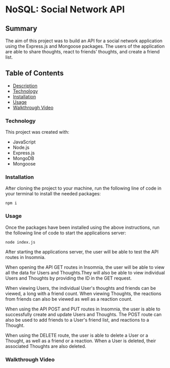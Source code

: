 # NoSQL: Social Network API

## Summary 

The aim of this project was to build an API for a social network application using the Express.js and Mongoose packages. The users of the application are able to share thoughts, react to friends’ thoughts, and create a friend list.

## Table of Contents

- [Description](#description)
- [Technology](#technology)
- [Installation](#installation)
- [Usage](#bracket-expressions)
- [Walkthrough Video](#walkthrough-video)

### Technology

This project was created with:

- JavaScript
- Node.js
- Express.js
- MongoDB
- Mongoose

### Installation

After cloning the project to your machine, run the following line of code in your terminal to install the needed packages:

```
npm i
```

### Usage

Once the packages have been installed using the above instructions, run the following line of code to start the applications server:

```
node index.js
```

After starting the applications server, the user will be able to test the API routes in Insomnia.

When opening the API GET routes in Insomnia, the user will be able to view all the data for Users and Thoughts.They will also be able to view individual Users and Thoughts by providing the ID in the GET request.

When viewing Users, the individual User's thoughts and friends can be viewed, a long with a friend count. When viewing Thoughts, the reactions from friends can also be viewed as well as a reaction count. 

When using the API POST and PUT routes in Insomnia, the user is able to successfully create and update Users and Thoughts. The POST route can also be used to add friends to a User's friend list, and reactions to a Thought.

When using the DELETE route, the user is able to delete a User or a Thought, as well as a friend or a reaction. When a User is deleted, their associated Thoughts are also deleted. 

### Walkthrough Video